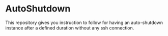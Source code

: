 # AutoShutdown

This repository gives you instruction to follow for having an auto-shutdown instance after a defined duration without any ssh connection.